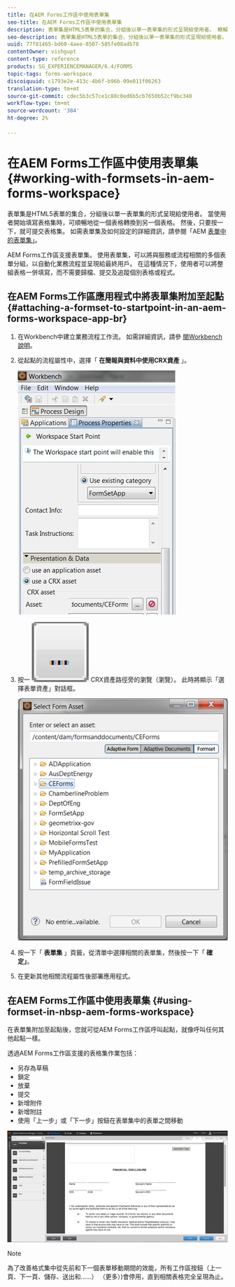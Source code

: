 ```yaml
---
title: 在AEM Forms工作區中使用表單集
seo-title: 在AEM Forms工作區中使用表單集
description: 表單集是HTML5表單的集合，分組後以單一表單集的形式呈現給使用者。 瞭解如何在AEM Forms工作區中使用表格集。
seo-description: 表單集是HTML5表單的集合，分組後以單一表單集的形式呈現給使用者。 瞭解如何在AEM Forms工作區中使用表格集。
uuid: 77f81465-bd60-4aee-8507-585fe08adb78
contentOwner: vishgupt
content-type: reference
products: SG_EXPERIENCEMANAGER/6.4/FORMS
topic-tags: forms-workspace
discoiquuid: c1793e2e-413c-4b6f-b96b-09e011f06263
translation-type: tm+mt
source-git-commit: cdec5b3c57ce1c80c0ed6b5cb7650b52cf9bc340
workflow-type: tm+mt
source-wordcount: '384'
ht-degree: 2%

---
```



# 在AEM Forms工作區中使用表單集 {#working-with-formsets-in-aem-forms-workspace}

表單集是HTML5表單的集合，分組後以單一表單集的形式呈現給使用者。 當使用者開始填寫表格集時，可順暢地從一個表格轉換到另一個表格。 然後，只要按一下，就可提交表格集。 如需表單集及如何設定的詳細資訊，請參閱「AEM [表單中的表單集」](/help/forms/using/formset-in-aem-forms.md)。

AEM Forms工作區支援表單集。 使用表單集，可以將與服務或流程相關的多個表單分組，以自動化業務流程並呈現給最終用戶。 在這種情況下，使用者可以將整組表格一併填寫，而不需要歸檔、提交及追蹤個別表格或程式。

## 在AEM Forms工作區應用程式中將表單集附加至起點 {#attaching-a-formset-to-startpoint-in-an-aem-forms-workspace-app-br}

1. 在Workbench中建立業務流程工作流。 如需詳細資訊，請參 [閱Workbench說明](https://www.adobe.com/go/learn_aemforms_workbench_63)。
1. 從起點的流程屬性中，選擇「 **在簡報與資料中使用CRX資產** 」。

   ![1-1](assets/1-1.png)

1. 按一 ![下](assets/browse.png) CRX資產路徑旁的瀏覽（瀏覽）。 此時將顯示「選擇表單資產」對話框。

   ![2](assets/2.png)

1. 按一下「 **表單集** 」頁籤，從清單中選擇相關的表單集，然後按一下「 **確定」**。

1. 在更新其他相關流程屬性後部署應用程式。

## 在AEM Forms工作區中使用表單集 {#using-formset-in-nbsp-aem-forms-workspace}

在表單集附加至起點後，您就可從AEM Forms工作區呼叫起點，就像呼叫任何其他起點一樣。

透過AEM Forms工作區支援的表格集作業包括：

* 另存為草稿
* 鎖定
* 放棄
* 提交
* 新增附件
* 新增附註
* 使用「上一步」或「下一步」按鈕在表單集中的表單之間移動

![3-1](assets/3-1.png)

>[!NOTE]
>
>為了改善格式集中從先前和下一個表單移動期間的效能，所有工作區按鈕（上一頁、下一頁、儲存、送出和……） （更多）)會停用，直到相關表格完全呈現為止。

